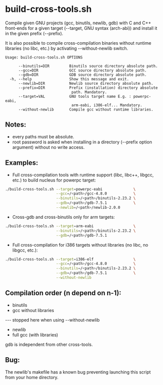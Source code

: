 # build-cross-tools.sh #

Compile given GNU projects (gcc, binutils, newlib, gdb) with C and C++
front-ends for a given target (--target, GNU syntax (arch-abi)) and
install it in the given prefix (--prefix).

It is also possible to compile cross-compilation binaries without
runtime libraries (no libc, etc.) by activating --without-newlib
switch.

```
Usage: build-cross-tools.sh OPTIONS

      --binutils=DIR         Binutils source directory absolute path.
      --gcc=DIR              GCC source directory absolute path.
      --gdb=DIR              GDB source directory absolute path.
  -h, --help                 Show this message and exit.
      --newlib=DIR           Newlib source directory absolute path.
      --prefix=DIR           Prefix (installation) directory absolute
                              path. Mandatory.
      --target=VAL           GNU tools target name E.g. : powerpc-eabi,
                              arm-eabi, i386-elf... Mandatory.
      --without-newlib       Compile gcc without runtime libraries.
```

## Notes: ##

- every paths must be absolute.
- root password is asked when installing in a directory (--prefix
  option argument) without no write access.


## Examples: ##

- Full cross-compilation tools with runtime support (libc, libc++,
  libgcc, etc.) to build nucleus for powerpc target:


```sh
./build-cross-tools.sh --target=powerpc-eabi              \
                       --gcc=/<path>/gcc-4.8.0            \
                       --binutils=/<path>/binutils-2.23.2 \
                       --gdb=/<path>/gdb-7.5.1            \
                       --newlib=/<path>/newlib-2.0.0
```

- Cross-gdb and cross-binutils only for arm targets:


```sh
./build-cross-tools.sh --target=arm-eabi                  \
                       --binutils=/<path>/binutils-2.23.2 \
                       --gdb=/<path>/gdb-7.5.1
```

- Full cross-compilation for i386 targets without libraries (no libc,
  no libgcc, etc.):


```sh
./build-cross-tools.sh --target=i386-elf                  \
                       --gcc=/<path>/gcc-4.8.0            \
                       --binutils=/<path>/binutils-2.23.2 \
                       --gdb=/<path>/gdb-7.5.1            \
                       --without-newlib
```


## Compilation order (n depend on n-1): ##

- binutils
- gcc without libraries

--- stopped here when using --without-newlib

- newlib
- full gcc (with libraries)

gdb is independent from other cross-tools.


## Bug: ##

The newlib's makefile has a known bug preventing launching this script
from your home directory.
